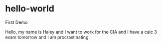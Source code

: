 # hello-world
First Demo

Hello, my name is Haley and I want to work for the CIA and I have a calc 3 exam tomorrow and I am procrastinating.
